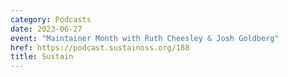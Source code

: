 ```yaml
---
category: Podcasts
date: 2023-06-27
event: "Maintainer Month with Ruth Cheesley & Josh Goldberg"
href: https://podcast.sustainoss.org/188
title: Sustain
---
```

